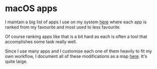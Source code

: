 # macOS apps
I maintain a big list of apps I use on my system [here](https://github.com/nikitavoloboev/my-mac-os) where each app is ranked from my favourite and most used to less favourite. 

Of course ranking apps like that is a bit hard as each is often a tool that accomplishes some task really well.

Since I use many apps and I customise each one of them heavily to fit my own workflow, I document all of these modifications as a map [here](https://my.mindnode.com/R3rsy7p4juS3HxxwQvrCE6oiMbY6aefKshMX2Qwh). It's quite large.
